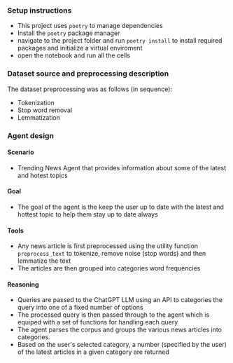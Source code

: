 ### Setup instructions
- This project uses `poetry` to manage dependencies
- Install the `poetry` package manager
- navigate to the project folder and run `poetry install` to install required packages and initialize a virtual enviroment
- open the notebook and run all the cells

### Dataset source and preprocessing description
The dataset preprocessing was as follows (in sequence):
- Tokenization
- Stop word removal
- Lemmatization

### Agent design
#### Scenario
- Trending News Agent that provides information about some of the latest and hotest topics

#### Goal
 - The goal of the agent is the keep the user up to date with the latest and hottest topic to help them stay up to date always

#### Tools
- Any news article is first preprocessed using the utility function `preprocess_text` to tokenize, remove noise (stop words) and then lemmatize the text
- The articles are then grouped into categories word frequencies

#### Reasoning
- Queries are passed to the ChatGPT LLM using an API to categories the query into one of a fixed number of options
- The processed query is then passed through to the agent which is equiped with a set of functions for handling each query
- The agent parses the corpus and groups the various news articles into categories.
- Based on the user's selected category, a number (specified by the user) of the latest articles in a given category are returned
